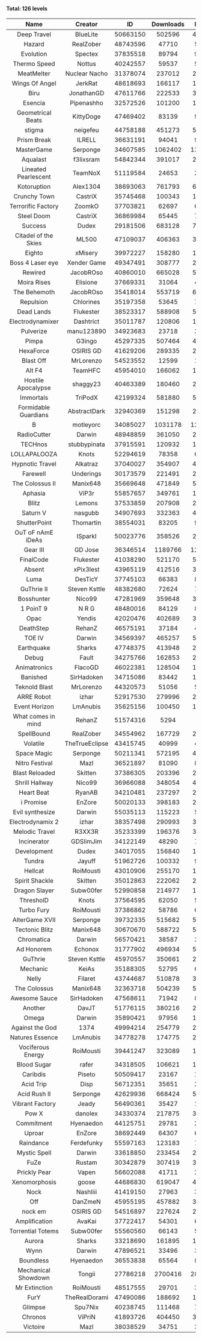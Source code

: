 #### Total: 126 levels

| Name | Creator | ID | Downloads | Likes |
|:---:|:---:|:---:|:---:|:---:|
| Deep Travel | BlueLite | 50663150 | 502596 | 45287
| Hazard | RealZober | 48743596 | 47710 | 5165
| Evolution | Spectex | 37835518 | 89794 | 9015
| Thermo Speed | Nottus | 40242557 | 59537 | 5552
| MeatMelter | Nuclear Nacho | 31378074 | 237012 | 25076
| Wings Of Angel | JerkRat | 48618693 | 166117 | 17177
| Biru | JonathanGD | 47611766 | 222533 | 30551
| Esencia | Pipenashho | 32572526 | 101200 | 12253
| Geometrical Beats | KittyDoge | 47469402 | 83139 | 9988
| stigma | neigefeu | 44758188 | 451273 | 52118
| Prism Break | ILRELL | 36631191 | 94041 | 9920
| MasterGame | Serponge | 34607585 | 1062402 | 130745
| Aqualast | f3lixsram | 54842344 | 391017 | 26288
| Lineated Pearlescent | TeamNoX | 51119584 | 24653 | 2950
| Kotoruption | Alex1304 | 38693063 | 761793 | 67879
| Crunchy Town | CastriX | 35745468 | 100343 | 13831
| Terrorific Factory | ZoomkO | 37703821 | 62697 | 6261
| Steel Doom | CastriX | 36869984 | 65445 | 7954
| Success | Dudex | 29181506 | 683128 | 77698
| Citadel of the Skies | ML500 | 47109037 | 406363 | 32468
| Eighto | xMisery | 39972227 | 158280 | 13902
| Boss 4 Laser eye | Xender Game | 49347491 | 308777 | 26695
| Rewired | JacobROso | 40860010 | 665028 | 50999
| Moira Rises | Elisione | 37669331 | 31064 | 4628
| The Behemoth | JacobROso | 35418014 | 553719 | 64648
| Repulsion | Chlorines | 35197358 | 53645 | 7126
| Dead Lands | Flukester | 38523317 | 588908 | 59932
| Electrodynamixer | Dashtrict | 35011787 | 120806 | 16801
| Pulverize | manu123890 | 34923683 | 23718 | 3710
| Pimpa | G3ingo | 45297335 | 507464 | 42296
| HexaForce | OSIRIS GD | 41629206 | 289335 | 22632
| Blast Off | MrLorenzo | 54523552 | 12599 | 1378
| Alt F4 | TeamHFC | 45954010 | 166062 | 13820
| Hostile Apocalypse | shaggy23 | 40463389 | 180460 | 25882
| Immortals | TriPodX | 42199324 | 581880 | 51370
| Formidable Guardians | AbstractDark | 32940369 | 151298 | 21730
| B | motleyorc | 34085027 | 1031178 | 124687
| RadioCutter | Darwin | 48948859 | 361050 | 25696
| TECHnos | stubbypinata | 37915591 | 120932 | 13700
| LOLLAPALOOZA | Knots | 52294619 | 78358 | 6772
| Hypnotic Travel | Alkatraz | 37040027 | 354907 | 48703
| Farewell | Underings | 30173579 | 221491 | 28171
| The Colossus II | Manix648 | 35669648 | 471849 | 52069
| Aphasia | ViP3r | 55857657 | 349761 | 17257
| Blitz | Lemons | 37533859 | 207908 | 24989
| Saturn V | nasgubb | 34907693 | 332363 | 41302
| ShutterPoint | Thomartin | 38554031 | 83205 | 9544
| OuT oF nAmE iDeAs | ISparkI | 50023776 | 358526 | 28121
| Gear III | GD Jose | 36346514 | 1189766 | 120762
| FinalCode | Flukester | 41038290 | 521170 | 51297
| Absent | xPix3lest | 43965119 | 412516 | 31959
| Luma | DesTicY | 37745103 | 66383 | 8317
| GuThrie II | Steven Ksttle | 48382680 | 72624 | 7473
| Bosshunter | Nico99 | 47281969 | 359648 | 31899
| 1 PoinT 9 | N R G | 48480016 | 84129 | 8213
| Opac | Yendis | 42020476 | 402689 | 39602
| DeathStep | RehanZ | 46575191 | 37184 | 4115
| TOE IV | Darwin | 34569397 | 465257 | 54113
| Earthquake  | Sharks | 47748375 | 413948 | 23125
| Debug | Fault | 34275766 | 162853 | 20046
| Animatronics | FlacoGD | 46022381 | 128504 | 13277
| Banished | SirHadoken | 34715086 | 83442 | 10493
| Teknold Blast | MrLorenzo | 44320573 | 51056 | 5096
| ARRE Robot | izhar | 52917530 | 279996 | 26206
| Event Horizon | LmAnubis | 35625156 | 100450 | 12146
| What comes in mind | RehanZ | 51574316 | 5294 | 497
| SpellBound | RealZober | 34554962 | 167729 | 22639
| Volatile | TheTrueEclipse | 43415745 | 40999 | 4160
| Space Magic | Serponge | 50211341 | 572195 | 47882
| Nitro Festival | Mazl | 36521897 | 81090 | 8576
| Blast Reloaded | Skitten | 37386305 | 203396 | 22090
| Shrill Hallway | Nico99 | 36966088 | 348054 | 45847
| Heart Beat | RyanAB | 34210481 | 237297 | 29165
| i Promise | EnZore | 50020133 | 398183 | 23764
| Evil synthesize | Darwin | 55035113 | 115223 | 5695
| Electrodynamix 2 | izhar | 38357498 | 290993 | 33798
| Melodic Travel | R3XX3R | 35233399 | 196376 | 32006
| Incinerator | GDSlimJim | 34122149 | 48290 | 7275
| Development | Dudex | 34017055 | 156840 | 17937
| Tundra | Jayuff | 51962726 | 100332 | 9661
| Hellcat | RoiMousti | 43010906 | 255170 | 18332
| Spirit Shackle | Skitten | 35012863 | 222062 | 29419
| Dragon Slayer | Subw00fer | 52990858 | 214977 | 16978
| ThresholD | Knots | 37564595 | 62050 | 5445
| Turbo Fury | RoiMousti | 37386862 | 58786 | 6780
| AlterGame XVII | Serponge | 39732335 | 515682 | 53325
| Tectonic Blitz | Manix648 | 30670670 | 588722 | 59984
| Chromatica | Darwin | 56570421 | 38587 | 2776
| Ad Honorem | Echonox | 31777902 | 496934 | 50858
| GuThrie | Steven Ksttle | 45970557 | 350661 | 26722
| Mechanic | KeiAs | 35188305 | 52795 | 6521
| Nelly | Filaret | 43744687 | 510878 | 35906
| The Colossus | Manix648 | 32363718 | 504239 | 53228
| Awesome Sauce | SirHadoken | 47568611 | 71942 | 8061
| Another | DavJT | 51776115 | 380216 | 28865
| Omega | Darwin | 35890421 | 97956 | 12139
| Against the God | 1374 | 49994214 | 254779 | 25682
| Natures Essence | LmAnubis | 34778278 | 174775 | 22780
| Vociferous Energy | RoiMousti | 39441247 | 323089 | 13129
| Blood Sugar | rafer | 34318505 | 106621 | 13172
| Caribdis | Piseto | 50509417 | 23167 | 1972
| Acid Trip | Disp | 56712351 | 35651 | 2077
| Acid Rush II | Serponge | 42629936 | 668424 | 56015
| Vibrant Factory | Jeady | 56490361 | 35427 | 1841
| Pow X | danolex | 34330374 | 217875 | 31922
| Commitment | Hyenaedon | 44125751 | 29781 | 2014
| Uproar | EnZore | 38692449 | 64307 | 6236
| Raindance | Ferdefunky | 55597163 | 123183 | 7520
| Mystic Spell | Darwin | 33618850 | 233454 | 26398
| FuZe | Rustam | 30342879 | 307419 | 31001
| Prickly Pear | Vapen | 56602088 | 41711 | 2163
| Xenomorphosis | goose | 44686830 | 619047 | 45513
| Nock | NashIiii | 41419150 | 27963 | 3181
| Off | DanZmeN | 45955195 | 457882 | 39241
| nock em | OSIRIS GD | 54516897 | 227624 | 22976
| Amplification | AvaKai | 37722417 | 54301 | 6533
| Torrential Totems | Subw00fer | 55560560 | 66143 | 5374
| Aurora | Sharks | 33218690 | 161895 | 17034
| Wynn | Darwin | 47896521 | 33496 | 3973
| Boundless | Hyenaedon | 36553838 | 65564 | 8215
| Mechanical Showdown | Tongii | 27786218 | 2700416 | 282598
| Mr Extinction | RoiMousti | 48517555 | 29701 | 3283
| FurY | TheRealDorami | 47490086 | 188692 | 19394
| Glimpse | Spu7Nix | 40238745 | 111468 | 7770
| Chronos | ViPriN | 41893726 | 404450 | 35767
| Victoire | Mazl | 38038529 | 34751 | 3736
